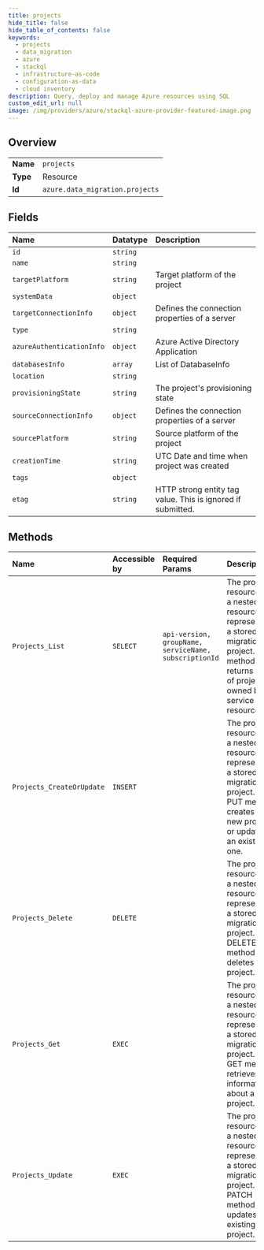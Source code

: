 ```yaml
---
title: projects
hide_title: false
hide_table_of_contents: false
keywords:
  - projects
  - data_migration
  - azure    
  - stackql
  - infrastructure-as-code
  - configuration-as-data
  - cloud inventory
description: Query, deploy and manage Azure resources using SQL
custom_edit_url: null
image: /img/providers/azure/stackql-azure-provider-featured-image.png
---
```

  
    

## Overview
<table><tbody>
<tr><td><b>Name</b></td><td><code>projects</code></td></tr>
<tr><td><b>Type</b></td><td>Resource</td></tr>
<tr><td><b>Id</b></td><td><code>azure.data_migration.projects</code></td></tr>
</tbody></table>

## Fields
| Name | Datatype | Description |
|:-----|:---------|:------------|
| `id` | `string` |  |
| `name` | `string` |  |
| `targetPlatform` | `string` | Target platform of the project |
| `systemData` | `object` |  |
| `targetConnectionInfo` | `object` | Defines the connection properties of a server |
| `type` | `string` |  |
| `azureAuthenticationInfo` | `object` | Azure Active Directory Application |
| `databasesInfo` | `array` | List of DatabaseInfo |
| `location` | `string` |  |
| `provisioningState` | `string` | The project's provisioning state |
| `sourceConnectionInfo` | `object` | Defines the connection properties of a server |
| `sourcePlatform` | `string` | Source platform of the project |
| `creationTime` | `string` | UTC Date and time when project was created |
| `tags` | `object` |  |
| `etag` | `string` | HTTP strong entity tag value. This is ignored if submitted. |
## Methods
| Name | Accessible by | Required Params | Description |
|:-----|:--------------|:----------------|:------------|
| `Projects_List` | `SELECT` | `api-version, groupName, serviceName, subscriptionId` | The project resource is a nested resource representing a stored migration project. This method returns a list of projects owned by a service resource. |
| `Projects_CreateOrUpdate` | `INSERT` |  | The project resource is a nested resource representing a stored migration project. The PUT method creates a new project or updates an existing one. |
| `Projects_Delete` | `DELETE` |  | The project resource is a nested resource representing a stored migration project. The DELETE method deletes a project. |
| `Projects_Get` | `EXEC` |  | The project resource is a nested resource representing a stored migration project. The GET method retrieves information about a project. |
| `Projects_Update` | `EXEC` |  | The project resource is a nested resource representing a stored migration project. The PATCH method updates an existing project. |

